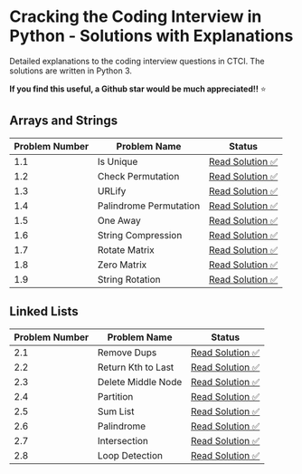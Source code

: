 # Cracking the Coding Interview in Python - Solutions with Explanations

Detailed explanations to the coding interview questions in CTCI. The solutions are written in Python 3.

**If you find this useful, a Github star would be much appreciated!!**  ⭐

## Arrays and Strings
|Problem Number | Problem Name | Status|
|--- | --- | --- |
| 1.1 | Is Unique | [Read Solution ✅](https://github.com/kshitijzutshi/ctci-python-solutions-mdx/blob/master/arrays-and-strings/is-unique.mdx) |
| 1.2 | Check Permutation | [Read Solution ✅](https://github.com/kshitijzutshi/ctci-python-solutions-mdx/blob/master/arrays-and-strings/check-permutation.mdx) |
1.3 | URLify | [Read Solution ✅](https://github.com/kshitijzutshi/ctci-python-solutions-mdx/blob/master/arrays-and-strings/urlify.mdx) |
1.4 | Palindrome Permutation |  [Read Solution ✅](https://github.com/kshitijzutshi/ctci-python-solutions-mdx/blob/master/arrays-and-strings/palindrome-permutation.mdx) |
1.5 | One Away | [Read Solution ✅](https://github.com/kshitijzutshi/ctci-python-solutions-mdx/blob/master/arrays-and-strings/one-away.mdx) |
1.6 | String Compression | [Read Solution ✅](https://github.com/kshitijzutshi/ctci-python-solutions-mdx/blob/master/arrays-and-strings/string-compression.mdx) |
1.7 | Rotate Matrix | [Read Solution ✅](https://github.com/kshitijzutshi/ctci-python-solutions-mdx/blob/master/arrays-and-strings/rotate-matrix.mdx) |
1.8 | Zero Matrix | [Read Solution ✅](https://github.com/kshitijzutshi/ctci-python-solutions-mdx/blob/master/arrays-and-strings/zero-matrix.mdx) |
1.9 | String Rotation | [Read Solution ✅](https://github.com/kshitijzutshi/ctci-python-solutions-mdx/blob/master/arrays-and-strings/string-rotation.mdx) |

## Linked Lists

| Problem Number | Problem Name | Status |
| --- | --- | --- |
| 2.1 | Remove Dups | [Read Solution ✅](https://github.com/kshitijzutshi/ctci-python-solutions-mdx/blob/master/linked-lists/remove-duplicates.mdx) |
| 2.2 | Return Kth to Last | [Read Solution ✅](https://github.com/kshitijzutshi/ctci-python-solutions-mdx/blob/master/linked-lists/return-kth-to-last.mdx) |
| 2.3 | Delete Middle Node | [Read Solution ✅](https://github.com/kshitijzutshi/ctci-python-solutions-mdx/blob/master/linked-lists/delete-middle-node.mdx) |
| 2.4 | Partition | [Read Solution ✅](https://github.com/kshitijzutshi/ctci-python-solutions-mdx/blob/master/linked-lists/partition.mdx) |
| 2.5 | Sum List | [Read Solution ✅](https://github.com/kshitijzutshi/ctci-python-solutions-mdx/blob/master/linked-lists/sum-list.mdx) |
| 2.6 | Palindrome | [Read Solution ✅](https://github.com/kshitijzutshi/ctci-python-solutions-mdx/blob/master/linked-lists/palindrome.mdx) |
| 2.7 | Intersection | [Read Solution ✅](https://github.com/kshitijzutshi/ctci-python-solutions-mdx/blob/master/linked-lists/intersection.mdx) |
| 2.8 | Loop Detection | [Read Solution ✅](https://github.com/kshitijzutshi/ctci-python-solutions-mdx/blob/master/linked-lists/loop-detection.mdx) |
